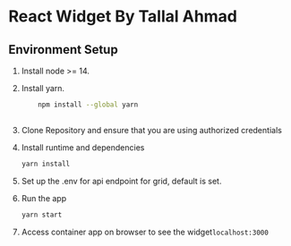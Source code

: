 React Widget By Tallal Ahmad
=================================

## Environment Setup

1. Install node >= 14.

2. Install yarn.
    
    ```bash
        npm install --global yarn
        
    ```

3. Clone Repository and ensure that you are using authorized credentials

4. Install runtime and dependencies

    ```bash
    yarn install
    ```
5. Set up the .env for api endpoint for grid, default is set.   

6. Run the app

    ```bash
    yarn start
    ```   
   
7. Access container app on browser to see the widget`localhost:3000`
 